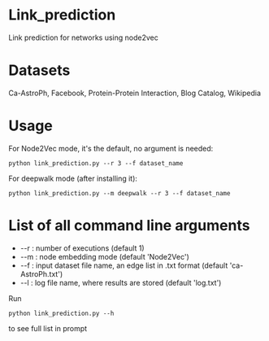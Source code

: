 # Link_prediction
Link prediction for networks using node2vec  

# Datasets
Ca-AstroPh, Facebook, Protein-Protein Interaction, Blog Catalog, Wikipedia  

# Usage
For Node2Vec mode, it's the default, no argument is needed:
```
python link_prediction.py --r 3 --f dataset_name
```
For deepwalk mode (after installing it):
```
python link_prediction.py --m deepwalk --r 3 --f dataset_name
```

# List of all command line arguments

- --r : number of executions (default 1)
- --m : node embedding mode (default 'Node2Vec')
- --f : input dataset file name, an edge list in .txt format (default 'ca-AstroPh.txt')
- --l : log file name, where results are stored (default 'log.txt')

Run 
```
python link_prediction.py --h
```
to see full list in prompt

